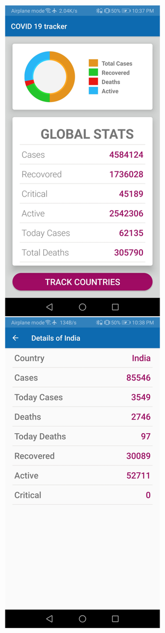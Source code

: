 ![](Images/Screenshot_20200515_223751_com.yash.covid19tracker.jpg)
![](Images/Screenshot_20200515_223804_com.yash.covid19tracker.jpg)
